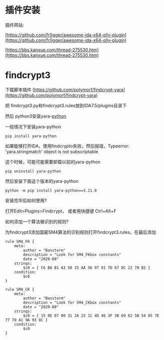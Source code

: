 # 插件安装

插件网站:

[https://github.com/fr0gger/awesome-ida-x64-olly-plugin](https://github.com/fr0gger/awesome-ida-x64-olly-plugin)

[https://bbs.kanxue.com/thread-275530.htm](https://bbs.kanxue.com/thread-275530.htm)

# findcrypt3

下载脚本插件   [https://github.com/polymorf/findcrypt-yara](https://github.com/polymorf/findcrypt-yara)

把 findcrypt3.py和findcrypt3.rules放到IDA7.5/plugins目录下

然后  python3安装yara-[python](https://so.csdn.net/so/search?q=python&spm=1001.2101.3001.7020)

一般情况下安装yara-python

```
pip install yara-python
```

如果能够打开IDA，使用findcrypto失败，然后报错，Typeerror: 'yara.stringmatch' object is not subscriptable

这个时候，可能可能需要卸载以前的yara-python

```
pip uninstall yara-python
```

然后安装下面这个版本的yara-python

```
python -m pip install yara-python==3.11.0
```

安装完毕后如何使用?

打开Edit>Plugins>Findcrypt，  或者用快捷键 Ctrl+Alt+F

如何添加一个算法被识别的规则?

为findcrypt3添加国密SM4算法的识别规则打开findcrypt3.rules，在最后添加

```
rule SM4_FK {
	meta:
		author = "Basstorm"
		description = "Look for SM4_FKbox constants"
		date = "2020-08"
	strings:
		$c0 = { C6 BA B1 A3 50 33 AA 56 97 91 7D 67 DC 22 70 B2 }
	condition:
		$c0
}

rule SM4_CK {
	meta:
		author = "Basstorm"
		description = "Look for SM4_CKbox constants"
		date = "2020-08"
	strings:
		$c0 = { 15 0E 07 00 31 2A 23 1C 4D 46 3F 38 69 62 5B 54 85 7E 77 70 A1 9A 93 8C }
	condition:
		$c0
}

```